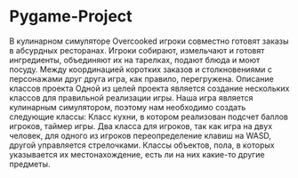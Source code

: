 # Pygame-Project
В кулинарном симуляторе Overcooked игроки совместно готовят заказы в абсурдных ресторанах.
Игроки собирают, измельчают и готовят ингредиенты, объединяют их на тарелках, 
подают блюда и моют посуду. Между координацией коротких заказов и столкновениями 
с персонажами друг друга игра, как правило, перегружена.
Описание классов проекта
Одной из целей проекта является создание нескольких классов для правильной реализации игры.
Наша игра является кулинарным симулятором, поэтому нам необходимо создать следующие классы:
Класс кухни, в котором реализован подсчет баллов игроков, таймер игры.
Два класса для игроков, так как игра на двух человек, для одного из игроков переопределение клавиш на WASD, другой управляется стрелочками.
Классы объектов, пола, в которых указывается их местонахождение, есть ли на них какие-то другие предметы.